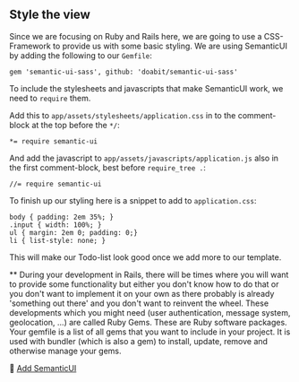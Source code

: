 ## Style the view

Since we are focusing on Ruby and Rails here, we are going to use a CSS-Framework to provide us with some basic styling. We are using SemanticUI by adding the following to our `Gemfile`:

```
gem 'semantic-ui-sass', github: 'doabit/semantic-ui-sass'
```

To include the stylesheets and javascripts that make SemanticUI work, we need to `require` them.

Add this to `app/assets/stylesheets/application.css` in to the comment-block at the top before the `*/`:

```
*= require semantic-ui
```

And add the javascript to `app/assets/javascripts/application.js` also in the first comment-block, best before `require_tree .`:

```
//= require semantic-ui
```

To finish up our styling here is a snippet to add to `application.css`:

```
body { padding: 2em 35%; }
.input { width: 100%; }
ul { margin: 2em 0; padding: 0;}
li { list-style: none; }
```

This will make our Todo-list look good once we add more to our template.

** During your development in Rails, there will be times where you will want to provide some functionality but either you don't know how to do that or you don't want to implement it on your own as there probably is already 'something out there' and you don't want to reinvent the wheel. These developments which you might need (user authentication, message system, geolocation, ...) are called Ruby Gems. These are Ruby software packages. Your gemfile is a list of all gems that you want to include in your project. It is used with bundler (which is also a gem) to install, update, remove and otherwise manage your gems.

💾 [Add SemanticUI](https://github.com/bastilian/todo-application/commit/b5867646342b9ecfe2abc8f5dae77df48df8ca38)
